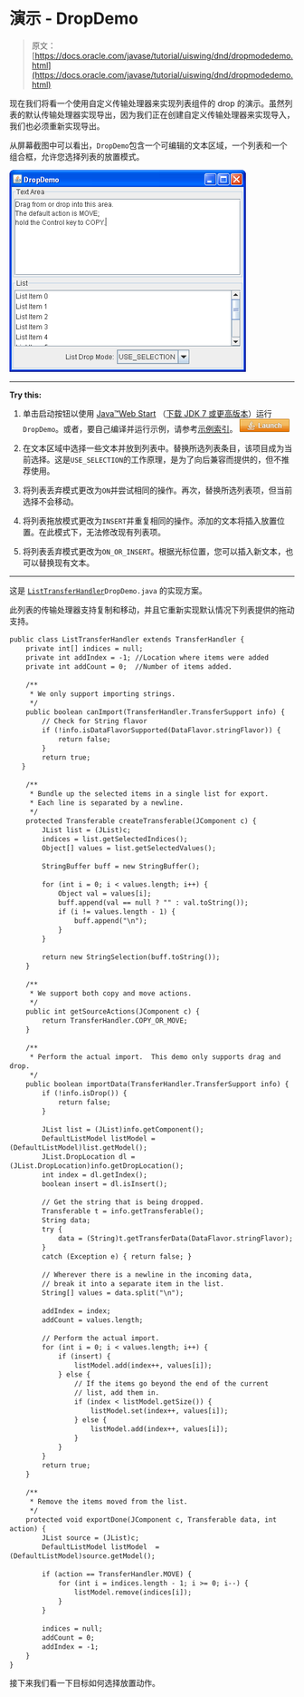 # 演示 - DropDemo

> 原文： [https://docs.oracle.com/javase/tutorial/uiswing/dnd/dropmodedemo.html](https://docs.oracle.com/javase/tutorial/uiswing/dnd/dropmodedemo.html)

现在我们将看一个使用自定义传输处理器来实现列表组件的 drop 的演示。虽然列表的默认传输处理器实现导出，因为我们正在创建自定义传输处理器来实现导入，我们也必须重新实现导出。

从屏幕截图中可以看出，`DropDemo`包含一个可编辑的文本区域，一个列表和一个组合框，允许您选择列表的放置模式。

![DropDemo screen shot](img/33c4d168420b7b01a7bab0f2bf54f140.jpg)

* * *

**Try this:** 

1.  单击启动按钮以使用 [Java™Web Start](http://www.oracle.com/technetwork/java/javase/javawebstart/index.html) （[下载 JDK 7 或更高版本](http://www.oracle.com/technetwork/java/javase/downloads/index.html)）运行`DropDemo`。或者，要自己编译并运行示例，请参考[示例索引](../examples/dnd/index.html#DropDemo)。 [![Launches the DropDemo example](img/4707a69a17729d71c56b2bdbbb4cc61c.jpg)](https://docs.oracle.com/javase/tutorialJWS/samples/uiswing/DropDemoProject/DropDemo.jnlp) 

2.  在文本区域中选择一些文本并放到列表中。替换所选列表条目，该项目成为当前选择。这是`USE_SELECTION`的工作原理，是为了向后兼容而提供的，但不推荐使用。
3.  将列表丢弃模式更改为`ON`并尝试相同的操作。再次，替换所选列表项，但当前选择不会移动。
4.  将列表拖放模式更改为`INSERT`并重复相同的操作。添加的文本将插入放置位置。在此模式下，无法修改现有列表项。
5.  将列表丢弃模式更改为`ON_OR_INSERT`。根据光标位置，您可以插入新文本，也可以替换现有文本。

* * *

这是 [``ListTransferHandler``](../examples/dnd/DropDemoProject/src/dnd/ListTransferHandler.java)``DropDemo.java`` 的实现方案。

此列表的传输处理器支持复制和移动，并且它重新实现默认情况下列表提供的拖动支持。

```
public class ListTransferHandler extends TransferHandler {
    private int[] indices = null;
    private int addIndex = -1; //Location where items were added
    private int addCount = 0;  //Number of items added.

    /**
     * We only support importing strings.
     */
    public boolean canImport(TransferHandler.TransferSupport info) {
        // Check for String flavor
        if (!info.isDataFlavorSupported(DataFlavor.stringFlavor)) {
            return false;
        }
        return true;
   }

    /**
     * Bundle up the selected items in a single list for export.
     * Each line is separated by a newline.
     */
    protected Transferable createTransferable(JComponent c) {
        JList list = (JList)c;
        indices = list.getSelectedIndices();
        Object[] values = list.getSelectedValues();

        StringBuffer buff = new StringBuffer();

        for (int i = 0; i < values.length; i++) {
            Object val = values[i];
            buff.append(val == null ? "" : val.toString());
            if (i != values.length - 1) {
                buff.append("\n");
            }
        }

        return new StringSelection(buff.toString());
    }

    /**
     * We support both copy and move actions.
     */
    public int getSourceActions(JComponent c) {
        return TransferHandler.COPY_OR_MOVE;
    }

    /**
     * Perform the actual import.  This demo only supports drag and drop.
     */
    public boolean importData(TransferHandler.TransferSupport info) {
        if (!info.isDrop()) {
            return false;
        }

        JList list = (JList)info.getComponent();
        DefaultListModel listModel = (DefaultListModel)list.getModel();
        JList.DropLocation dl = (JList.DropLocation)info.getDropLocation();
        int index = dl.getIndex();
        boolean insert = dl.isInsert();

        // Get the string that is being dropped.
        Transferable t = info.getTransferable();
        String data;
        try {
            data = (String)t.getTransferData(DataFlavor.stringFlavor);
        } 
        catch (Exception e) { return false; }

        // Wherever there is a newline in the incoming data,
        // break it into a separate item in the list.
        String[] values = data.split("\n");

        addIndex = index;
        addCount = values.length;

        // Perform the actual import.  
        for (int i = 0; i < values.length; i++) {
            if (insert) {
                listModel.add(index++, values[i]);
            } else {
                // If the items go beyond the end of the current
                // list, add them in.
                if (index < listModel.getSize()) {
                    listModel.set(index++, values[i]);
                } else {
                    listModel.add(index++, values[i]);
                }
            }
        }
        return true;
    }

    /**
     * Remove the items moved from the list.
     */
    protected void exportDone(JComponent c, Transferable data, int action) {
        JList source = (JList)c;
        DefaultListModel listModel  = (DefaultListModel)source.getModel();

        if (action == TransferHandler.MOVE) {
            for (int i = indices.length - 1; i >= 0; i--) {
                listModel.remove(indices[i]);
            }
        }

        indices = null;
        addCount = 0;
        addIndex = -1;
    }
}

```

接下来我们看一下目标如何选择放置动作。